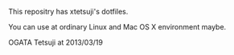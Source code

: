 This repositry has xtetsuji's dotfiles.

You can use at ordinary Linux and Mac OS X environment maybe.

OGATA Tetsuji at 2013/03/19
